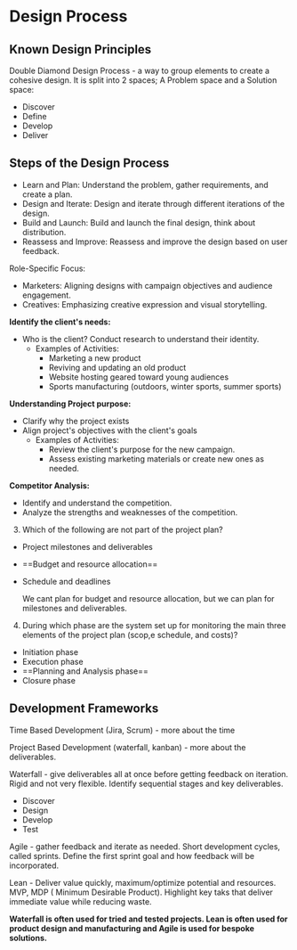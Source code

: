 # Design Process

## Known Design Principles
Double Diamond Design Process - a way to group elements to create a cohesive design.
It is split into 2 spaces; A Problem space and a Solution space:

- Discover
- Define
- Develop
- Deliver

## Steps of the Design Process

- Learn and Plan: Understand the problem, gather requirements, and create a plan.
- Design and Iterate: Design and iterate through different iterations of the design.
- Build and Launch: Build and launch the final design, think about distribution.
- Reassess and Improve: Reassess and improve the design based on user feedback.

Role-Specific Focus:
- Marketers: Aligning designs with campaign objectives and audience engagement.
- Creatives: Emphasizing creative expression and visual storytelling. 

__Identify the client's needs:__
- Who is the client? Conduct research to understand their identity. 
  - Examples of Activities:
    - Marketing a new product
    - Reviving and updating an old product
    - Website hosting geared toward young audiences
    - Sports manufacturing (outdoors, winter sports, summer sports)

__Understanding Project purpose:__
- Clarify why the project exists
- Align project's objectives with the client's goals
  - Examples of Activities:
    - Review the client's purpose for the new campaign.
    - Assess existing marketing materials or create new ones as needed.

__Competitor Analysis:__
- Identify and understand the competition.
- Analyze the strengths and weaknesses of the competition.



3. Which of the following are not part of the project plan? 

- Project milestones and deliverables
- ==Budget and resource allocation==
- Schedule and deadlines

    We cant plan for budget and resource allocation, but we can plan for milestones and deliverables.

4. During which phase are the system set up for monitoring the main three elements of the project plan (scop,e schedule, and costs)?

- Initiation phase
- Execution phase
- ==Planning and Analysis phase==
- Closure phase


## Development Frameworks

Time Based Development (Jira, Scrum) - more about the time

Project Based Development (waterfall, kanban) - more about the deliverables.

Waterfall - give deliverables all at once before getting feedback on iteration. Rigid and not very flexible. Identify sequential stages and key deliverables.
  - Discover 
  - Design
  - Develop
  - Test

Agile - gather feedback and iterate as needed. Short development cycles, called sprints. Define the first sprint goal and how feedback will be incorporated. 

Lean - Deliver value quickly, maximum/optimize potential and resources. MVP, MDP ( Minimum Desirable Product). Highlight key taks that deliver immediate value while reducing waste. 

__Waterfall is often used for tried and tested projects. Lean is often used for product design and manufacturing and Agile is used for bespoke solutions.__

